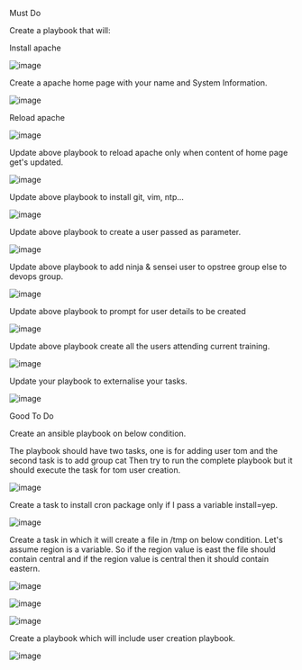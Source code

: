 Must Do

Create a playbook that will:

Install apache

![image](images/1.png)

Create a apache home page with your name and System Information.

![image](images/2.png)

Reload apache

![image](images/3.png)

Update above playbook to reload apache only when content of home page get's updated.

![image](images/4.png)

Update above playbook to install git, vim, ntp...

![image](images/5.png)

Update above playbook to create a user passed as parameter.

![image](images/6.png)

Update above playbook to add ninja & sensei user to opstree group else to devops group.

![image](images/7.png)

Update above playbook to prompt for user details to be created

![image](images/8.png)

Update above playbook create all the users attending current training.

![image](images/9.png)

Update your playbook to externalise your tasks.

![image](images/10.png)

Good To Do

Create an ansible playbook on below condition.

The playbook should have two tasks, one is for adding user tom and the second task is to add group cat
Then try to run the complete playbook but it should execute the task for tom user creation.

![image](images/11.png)

Create a task to install cron package only if I pass a variable install=yep.

![image](images/12.png)

Create a task in which it will create a file in /tmp on below condition.
Let's assume region is a variable. So if the region value is east the file should contain central and if the region value is central then it should contain eastern.

![image](images/13.png)

![image](images/131.png)

![image](images/132.png)

Create a playbook which will include user creation playbook.

![image](images/14.png)